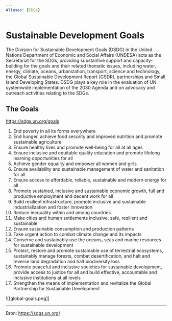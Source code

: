 ```yaml
---
Aliases: {SDGs}
---
```


# Sustainable Development Goals

The Division for Sustainable Development Goals (DSDG) in the United Nations Department of Economic and Social Affairs (UNDESA) acts as the Secretariat for the SDGs, providing substantive support and capacity-building for the goals and their related thematic issues, including water, energy, climate, oceans, urbanization, transport, science and technology, the Global Sustainable Development Report (GSDR), partnerships and Small Island Developing States. DSDG plays a key role in the evaluation of UN systemwide implementation of the 2030 Agenda and on advocacy and outreach activities relating to the SDGs.

## The Goals

https://sdgs.un.org/goals

1. End poverty in all its forms everywhere
2. End hunger, achieve food security and improved nutrition and promote sustainable agriculture
3. Ensure healthy lives and promote well-being for all at all ages
4. Ensure inclusive and equitable quality education and promote lifelong learning opportunities for all
5. Achieve gender equality and empower all women and girls
6. Ensure availability and sustainable management of water and sanitation for all
7. Ensure access to affordable, reliable, sustainable and modern energy for all
8. Promote sustained, inclusive and sustainable economic growth, full and productive employment and decent work for all
9. Build resilient infrastructure, promote inclusive and sustainable industrialization and foster innovation
10. Reduce inequality within and among countries
11. Make cities and human settlements inclusive, safe, resilient and sustainable
12. Ensure sustainable consumption and production patterns
13. Take urgent action to combat climate change and its impacts
14. Conserve and sustainably use the oceans, seas and marine resources for sustainable development
15. Protect, restore and promote sustainable use of terrestrial ecosystems, sustainably manage forests, combat desertification, and halt and reverse land degradation and halt biodiversity loss
16. Promote peaceful and inclusive societies for sustainable development, provide access to justice for all and build effective, accountable and inclusive institutions at all levels
17. Strengthen the means of implementation and revitalize the Global Partnership for Sustainable Development

![[global-goals.png]]

---
Bron: https://sdgs.un.org/